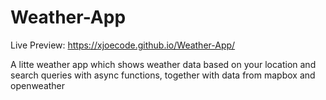 # Weather-App


Live Preview: https://xjoecode.github.io/Weather-App/

A litte weather app which shows weather data based on your location and search queries with async functions, together with data from mapbox and openweather